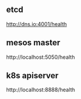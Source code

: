 
## etcd
http://dns.io:4001/health

## mesos master
http://localhost:5050/health

## k8s apiserver
http://localhost:8888/health


